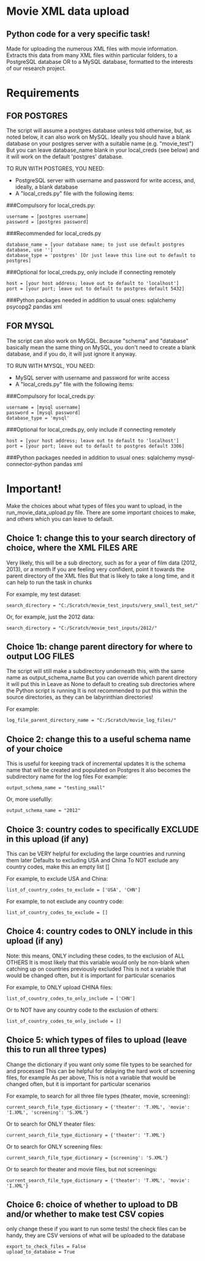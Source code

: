 # Movie XML data upload

## Python code for a very specific task!

Made for uploading the numerous XML files with movie information. Extracts this data from many XML files within particular folders, to a PostgreSQL database OR to a MySQL database, formatted to the interests of our research project.

# Requirements

## FOR POSTGRES

The script will assume a postgres database unless told otherwise, but, as noted below, it can also work on MySQL.
Ideally you should have a blank database on your postgres server with a suitable name (e.g. "movie_test")
But you can leave database_name blank in your local_creds (see below) and it will work on the default 'postgres' database.

TO RUN WITH POSTGRES, YOU NEED:

- PostgreSQL server with username and password for write access, and, ideally, a blank database
- A "local_creds.py" file with the following items:

###Compulsory for local_creds.py:
```    
username = [postgres username]
password = [postgres password]
```

###Recommended for local_creds.py
```
database_name = [your database name; to just use default postgres database, use '']
database_type = 'postgres' [Or just leave this line out to default to postgres]
```

###Optional for local_creds.py, only include if connecting remotely
```
host = [your host address; leave out to default to 'localhost']
port = [your port; leave out to default to postgres default 5432]
```

###Python packages needed in addition to usual ones:
sqlalchemy
psycopg2
pandas
xml


## FOR MYSQL

The script can also work on MySQL.
Because "schema" and "database" basically mean the same thing on MySQL, you don't need to create a blank database, and if you do, it will just ignore it anyway.

TO RUN WITH MYSQL, YOU NEED:

- MySQL server with username and password for write access
- A "local_creds.py" file with the following items:

###Compulsory for local_creds.py:
```    
username = [mysql username]
password = [mysql password]
database_type = 'mysql'
```


###Optional for local_creds.py, only include if connecting remotely
```
host = [your host address; leave out to default to 'localhost']
port = [your port; leave out to default to postgres default 3306]
```

###Python packages needed in addition to usual ones:
sqlalchemy
mysql-connector-python
pandas
xml


# Important!

Make the choices about what types of files you want to upload, in the run_movie_data_upload.py file.
There are some important choices to make, and others which you can leave to default.

## Choice 1: change this to your search directory of choice, where the XML FILES ARE
Very likely, this will be a sub directory, such as for a year of film data (2012, 2013), or a month
If you are feeling very confident, point it towards the parent directory of the XML files
But that is likely to take a long time, and it can help to run the task in chunks

For example, my test dataset:
```
search_directory = "C:/Scratch/movie_test_inputs/very_small_test_set/"
```

Or, for example, just the 2012 data:
```
search_directory = "C:/Scratch/movie_test_inputs/2012/"
```

## Choice 1b: change parent directory for where to output LOG FILES
The script will still make a subdirectory underneath this, with the same name as output_schema_name
But you can override which parent directory it will put this in
Leave as None to default to creating sub directories where the Python script is running
It is not recommended to put this within the source directories, as they can be labyrinthian directories!

For example:
```
log_file_parent_directory_name = "C:/Scratch/movie_log_files/"
```

## Choice 2: change this to a useful schema name of your choice
This is useful for keeping track of incremental updates
It is the schema name that will be created and populated on Postgres
It also becomes the subdirectory name for the log files
For example:
```
output_schema_name = "testing_small"
```
Or, more usefullly:
```
output_schema_name = "2012"
```

## Choice 3: country codes to specifically EXCLUDE in this upload (if any)
This can be VERY helpful for excluding the large countries and running them later
Defaults to excluding USA and China
To NOT exclude any country codes, make this an empty list []

For example, to exclude USA and China:
```
list_of_country_codes_to_exclude = ['USA', 'CHN']
```

For example, to not exclude any country code:
```
list_of_country_codes_to_exclude = []
```

## Choice 4: country codes to ONLY include in this upload (if any)
Note: this means, ONLY including these codes, to the exclusion of ALL OTHERS
It is most likely that this variable would only be non-blank when catching up on countries previously excluded
This is not a variable that would be changed often, but it is important for particular scenarios

For example, to ONLY upload CHINA files:
```
list_of_country_codes_to_only_include = ['CHN']
```


Or to NOT have any country code to the exclusion of others:
```
list_of_country_codes_to_only_include = []
```

## Choice 5: which types of files to upload (leave this to run all three types)
Change the dictionary if you want only some file types to be searched for and processed
This can be helpful for delaying the hard work of screening files, for example
As per above, This is not a variable that would be changed often, but it is important for particular scenarios

For example, to search for all three file types (theater, movie, screening):
```
current_search_file_type_dictionary = {'theater': 'T.XML', 'movie': 'I.XML', 'screening': 'S.XML'}
```

Or to search for ONLY theater files:
```
current_search_file_type_dictionary = {'theater': 'T.XML'}
```

Or to search for ONLY screening files:
```
current_search_file_type_dictionary = {screening': 'S.XML'}
```

Or to search for theater and movie files, but not screenings:
```
current_search_file_type_dictionary = {'theater': 'T.XML', 'movie': 'I.XML'}
```

## Choice 6: choice of whether to upload to DB and/or whether to make test CSV copies
only change these if you want to run some tests!
the check files can be handy, they are CSV versions of what will be uploaded to the database

```
export_to_check_files = False
upload_to_database = True
```
